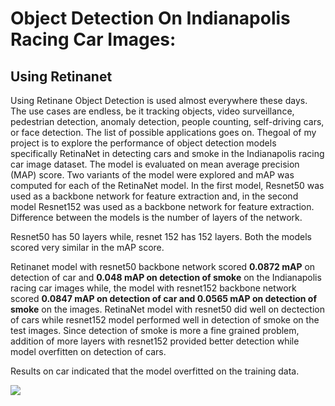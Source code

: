 

# Object Detection On Indianapolis Racing Car Images: 

## Using Retinanet

Using Retinane Object Detection is used almost everywhere these days. The use cases are endless, be it tracking objects, video surveillance, pedestrian detection, anomaly detection, people counting, self-driving cars, or face detection. The list of possible applications goes on. Thegoal of my project is to explore the performance of object detection models specifically RetinaNet in detecting cars and smoke in the Indianapolis racing car image dataset. The model is evaluated on mean average precision (MAP) score. Two variants of the model were explored and mAP was computed for each of the RetinaNet model. In the first model, Resnet50 was used as a backbone network for feature extraction and, in the second model Resnet152  was used as a backbone network for feature extraction. Difference between the models is the number of layers of the network.

Resnet50 has 50 layers while, resnet 152 has 152 layers. Both the models scored very similar in the mAP score.

Retinanet model with resnet50 backbone network scored <b>0.0872 mAP</b> on detection of car and <b>0.048 mAP on detection of smoke</b> on the Indianapolis racing car images while, the model with resnet152 backbone network scored <b>0.0847 mAP on detection of car and 0.0565 mAP on detection of smoke</b> on the images. RetinaNet model with resnet50 did well on dectection of cars while resnet152 model  performed well in detection of smoke on the test images. Since detection of smoke is more a fine grained problem, addition of more layers with resnet152 provided better detection while model overfitten on detection of cars.

Results on car indicated that the model overfitted on the training data. 



 ![](/Users/mchivuku/Desktop/results.jpg)

 

